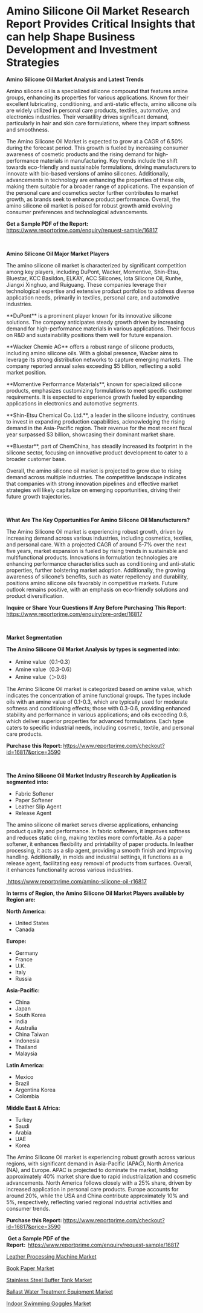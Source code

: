<p><h1>Amino Silicone Oil Market Research Report Provides Critical Insights that can help Shape Business Development and Investment Strategies</h1></p><p><strong>Amino Silicone Oil Market Analysis and Latest Trends</strong></p>
<p><p>Amino silicone oil is a specialized silicone compound that features amine groups, enhancing its properties for various applications. Known for their excellent lubricating, conditioning, and anti-static effects, amino silicone oils are widely utilized in personal care products, textiles, automotive, and electronics industries. Their versatility drives significant demand, particularly in hair and skin care formulations, where they impart softness and smoothness.</p><p>The Amino Silicone Oil Market is expected to grow at a CAGR of 6.50% during the forecast period. This growth is fueled by increasing consumer awareness of cosmetic products and the rising demand for high-performance materials in manufacturing. Key trends include the shift towards eco-friendly and sustainable formulations, driving manufacturers to innovate with bio-based versions of amino silicones. Additionally, advancements in technology are enhancing the properties of these oils, making them suitable for a broader range of applications. The expansion of the personal care and cosmetics sector further contributes to market growth, as brands seek to enhance product performance. Overall, the amino silicone oil market is poised for robust growth amid evolving consumer preferences and technological advancements.</p></p>
<p><strong>Get a Sample PDF of the Report:&nbsp;</strong> <a href="https://www.reportprime.com/enquiry/request-sample/16817?utm_campaign=1133&utm_medium=2&utm_source=Github&utm_content=ia&utm_term=19112024&utm_id=amino-silicone-oil">https://www.reportprime.com/enquiry/request-sample/16817</a></p>
<p>&nbsp;</p>
<p><strong>Amino Silicone Oil Major Market Players</strong></p>
<p><p>The amino silicone oil market is characterized by significant competition among key players, including DuPont, Wacker, Momentive, Shin-Etsu, Bluestar, KCC Basildon, ELKAY, ACC Silicones, Iota Silicone Oil, Runhe, Jiangxi Xinghuo, and Ruiguang. These companies leverage their technological expertise and extensive product portfolios to address diverse application needs, primarily in textiles, personal care, and automotive industries.</p><p>**DuPont** is a prominent player known for its innovative silicone solutions. The company anticipates steady growth driven by increasing demand for high-performance materials in various applications. Their focus on R&D and sustainability positions them well for future expansion.</p><p>**Wacker Chemie AG** offers a robust range of silicone products, including amino silicone oils. With a global presence, Wacker aims to leverage its strong distribution networks to capture emerging markets. The company reported annual sales exceeding $5 billion, reflecting a solid market position.</p><p>**Momentive Performance Materials**, known for specialized silicone products, emphasizes customizing formulations to meet specific customer requirements. It is expected to experience growth fueled by expanding applications in electronics and automotive segments.</p><p>**Shin-Etsu Chemical Co. Ltd.**, a leader in the silicone industry, continues to invest in expanding production capabilities, acknowledging the rising demand in the Asia-Pacific region. Their revenue for the most recent fiscal year surpassed $3 billion, showcasing their dominant market share.</p><p>**Bluestar**, part of ChemChina, has steadily increased its footprint in the silicone sector, focusing on innovative product development to cater to a broader customer base. </p><p>Overall, the amino silicone oil market is projected to grow due to rising demand across multiple industries. The competitive landscape indicates that companies with strong innovation pipelines and effective market strategies will likely capitalize on emerging opportunities, driving their future growth trajectories.</p></p>
<p>&nbsp;</p>
<p><strong>What Are The Key Opportunities For Amino Silicone Oil Manufacturers?</strong></p>
<p><p>The Amino Silicone Oil market is experiencing robust growth, driven by increasing demand across various industries, including cosmetics, textiles, and personal care. With a projected CAGR of around 5-7% over the next five years, market expansion is fueled by rising trends in sustainable and multifunctional products. Innovations in formulation technologies are enhancing performance characteristics such as conditioning and anti-static properties, further bolstering market adoption. Additionally, the growing awareness of silicone’s benefits, such as water repellency and durability, positions amino silicone oils favorably in competitive markets. Future outlook remains positive, with an emphasis on eco-friendly solutions and product diversification.</p></p>
<p><strong>Inquire or Share Your Questions If Any Before Purchasing This Report:</strong> <a href="https://www.reportprime.com/enquiry/pre-order/16817?utm_campaign=1133&utm_medium=2&utm_source=Github&utm_content=ia&utm_term=19112024&utm_id=amino-silicone-oil">https://www.reportprime.com/enquiry/pre-order/16817</a></p>
<p>&nbsp;</p>
<p><strong>Market Segmentation</strong></p>
<p><strong>The Amino Silicone Oil Market Analysis by types is segmented into:</strong></p>
<p><ul><li>Amine value（0.1-0.3）</li><li>Amine value（0.3-0.6）</li><li>Amine value（＞0.6）</li></ul></p>
<p><p>The Amino Silicone Oil market is categorized based on amine value, which indicates the concentration of amine functional groups. The types include oils with an amine value of 0.1-0.3, which are typically used for moderate softness and conditioning effects; those with 0.3-0.6, providing enhanced stability and performance in various applications; and oils exceeding 0.6, which deliver superior properties for advanced formulations. Each type caters to specific industrial needs, including cosmetic, textile, and personal care products.</p></p>
<p><strong>Purchase this Report:&nbsp;</strong><a href="https://www.reportprime.com/checkout?id=16817&price=3590&utm_campaign=1133&utm_medium=2&utm_source=Github&utm_content=ia&utm_term=19112024&utm_id=amino-silicone-oil">https://www.reportprime.com/checkout?id=16817&price=3590</a></p>
<p>&nbsp;</p>
<p><strong>The Amino Silicone Oil Market Industry Research by Application is segmented into:</strong></p>
<p><ul><li>Fabric Softener</li><li>Paper Softener</li><li>Leather Slip Agent</li><li>Release Agent</li></ul></p>
<p><p>The amino silicone oil market serves diverse applications, enhancing product quality and performance. In fabric softeners, it improves softness and reduces static cling, making textiles more comfortable. As a paper softener, it enhances flexibility and printability of paper products. In leather processing, it acts as a slip agent, providing a smooth finish and improving handling. Additionally, in molds and industrial settings, it functions as a release agent, facilitating easy removal of products from surfaces. Overall, it enhances functionality across various industries.</p></p>
<p><a href="https://www.reportprime.com/amino-silicone-oil-r16817?utm_campaign=1133&utm_medium=2&utm_source=Github&utm_content=ia&utm_term=19112024&utm_id=amino-silicone-oil">&nbsp;https://www.reportprime.com/amino-silicone-oil-r16817</a></p>
<p><strong>In terms of Region, the Amino Silicone Oil Market Players available by Region are:</strong></p>
<p>
    <p> <strong> North America: </strong>
        <ul>
            <li>United States</li>
            <li>Canada</li>
        </ul>
        </p> 
    <p> <strong> Europe: </strong>
        <ul>
            <li>Germany</li>
            <li>France</li>
            <li>U.K.</li>
            <li>Italy</li>
            <li>Russia</li>
        </ul>
        </p> 
    <p> <strong> Asia-Pacific: </strong>
        <ul>
            <li>China</li>
            <li>Japan</li>
            <li>South Korea</li>
            <li>India</li>
            <li>Australia</li>
            <li>China Taiwan</li>
            <li>Indonesia</li>
            <li>Thailand</li>
            <li>Malaysia</li>
        </ul>
        </p> 
    <p> <strong> Latin America: </strong>
        <ul>
            <li>Mexico</li>
            <li>Brazil</li>
            <li>Argentina Korea</li>
            <li>Colombia</li>
        </ul>
        </p> 
    <p> <strong> Middle East & Africa: </strong>
        <ul>
            <li>Turkey</li>
            <li>Saudi</li>
            <li>Arabia</li>
            <li>UAE</li>
            <li>Korea</li>
        </ul>
    </p>
    </p>
<p><p>The Amino Silicone Oil market is experiencing robust growth across various regions, with significant demand in Asia-Pacific (APAC), North America (NA), and Europe. APAC is projected to dominate the market, holding approximately 40% market share due to rapid industrialization and cosmetic advancements. North America follows closely with a 25% share, driven by increased application in personal care products. Europe accounts for around 20%, while the USA and China contribute approximately 10% and 5%, respectively, reflecting varied regional industrial activities and consumer trends.</p></p>
<p><strong>Purchase this Report: </strong><a href="https://www.reportprime.com/checkout?id=16817&price=3590&utm_campaign=1133&utm_medium=2&utm_source=Github&utm_content=ia&utm_term=19112024&utm_id=amino-silicone-oil">https://www.reportprime.com/checkout?id=16817&price=3590</a></p>
<p>&nbsp;<strong>Get a Sample PDF of the Report:&nbsp;&nbsp;</strong><a href="https://www.reportprime.com/enquiry/request-sample/16817?utm_campaign=1133&utm_medium=2&utm_source=Github&utm_content=ia&utm_term=19112024&utm_id=amino-silicone-oil">https://www.reportprime.com/enquiry/request-sample/16817</a></p>
<p><strong></strong></p>
<p><p><a href="https://issuu.com/reportprime-2/docs/leather-processing-machine-market-s_8324fbb5a1c225?utm_campaign=1133&utm_medium=2&utm_source=Github&utm_content=ia&utm_term=19112024&utm_id=amino-silicone-oil">Leather Processing Machine Market</a></p><p><a href="https://github.com/WillieWoodard/Market-Research-Report-List-7/blob/main/book-paper-market.md?utm_campaign=1133&utm_medium=2&utm_source=Github&utm_content=ia&utm_term=19112024&utm_id=amino-silicone-oil">Book Paper Market</a></p><p><a href="https://www.linkedin.com/pulse/analyzing-global-stainless-steel-buffer-tank-market-growth-wyjrc?utm_campaign=1133&utm_medium=2&utm_source=Github&utm_content=ia&utm_term=19112024&utm_id=amino-silicone-oil">Stainless Steel Buffer Tank Market</a></p><p><a href="https://www.linkedin.com/pulse/ballast-water-treatment-equipment-sector-surge-43-growth-zimoc?utm_campaign=1133&utm_medium=2&utm_source=Github&utm_content=ia&utm_term=19112024&utm_id=amino-silicone-oil">Ballast Water Treatment Equipment Market</a></p><p><a href="https://issuu.com/reportprime-2/docs/indoor-swimming-goggles-market-size_1d3d39eff16019?utm_campaign=1133&utm_medium=2&utm_source=Github&utm_content=ia&utm_term=19112024&utm_id=amino-silicone-oil">Indoor Swimming Goggles Market</a></p></p>